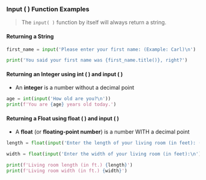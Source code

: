 ### Input ( ) Function Examples

> The `input( )` function by itself will always return a string.

#### Returning a String
```python
first_name = input('Please enter your first name: (Example: Carl)\n')  

print('You said your first name was {first_name.title()}, right?')
```

#### Returning an Integer using int ( ) and input ( )
- An **integer** is a number without a decimal point  

```python
age = int(input('How old are you?\n'))
print(f'You are {age} years old today.')
```



#### Returning a Float using float ( ) and input ( )
- A **float** (or **floating-point number**) is a number WITH a decimal point  

```python
length = float(input('Enter the length of your living room (in feet): (Example: 20.50)\n'))

width = float(input('Enter the width of your living room (in feet):\n'))

print(f'Living room length (in ft.) {length}')
print(f'Living room width (in ft.) {width}')
```


